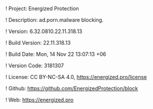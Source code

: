 ! Project: Energized Protection

! Description: ad.porn.malware blocking.

! Version: 6.32.0810.22.11.318.13

! Build Version: 22.11.318.13

! Build Date: Mon, 14 Nov 22 13:07:13 +06

! Version Code: 3181307

! License: CC BY-NC-SA 4.0, https://energized.pro/license

! Github: https://github.com/EnergizedProtection/block

! Web: https://energized.pro
